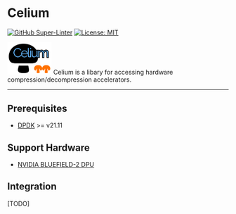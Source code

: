 # Celium

[![GitHub Super-Linter](https://github.com/ljishen/celium/workflows/Lint%20Code%20Base/badge.svg)](https://github.com/marketplace/actions/super-linter)
[![License: MIT](https://img.shields.io/badge/License-MIT-blue.svg)](LICENSE)

<!-- markdownlint-disable-next-line no-inline-html -->
<img src="assets/logo.png" width="20%">
Celium is a libary for accessing hardware compression/decompression accelerators.

---

## Prerequisites

- [DPDK](https://github.com/DPDK/dpdk) >= v21.11

## Support Hardware

- [NVIDIA BLUEFIELD-2 DPU](https://www.nvidia.com/content/dam/en-zz/Solutions/Data-Center/documents/datasheet-nvidia-bluefield-2-dpu.pdf)

## Integration

[TODO]
